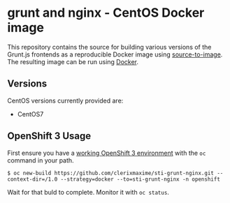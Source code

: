 grunt and nginx - CentOS Docker image
========================================

This repository contains the source for building various versions of
the Grunt.js frontends as a reproducible Docker image using
[source-to-image](https://github.com/openshift/source-to-image).  The
resulting image can be run using [Docker](http://docker.io).

Versions
---------------

CentOS versions currently provided are:
* CentOS7

OpenShift 3 Usage
---------------------

First ensure you have a [working OpenShift 3
environment](http://www.openshift.org/) with the `oc` command in your
path.

```
$ oc new-build https://github.com/clerixmaxime/sti-grunt-nginx.git --context-dir=/1.0 --strategy=docker --to=sti-grunt-nginx -n openshift
```

Wait for that buld to complete. Monitor it
with `oc status`.
